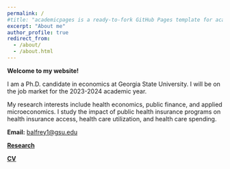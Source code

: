 ```yaml
---
permalink: /
#title: "academicpages is a ready-to-fork GitHub Pages template for academic personal websites"
excerpt: "About me"
author_profile: true
redirect_from: 
  - /about/
  - /about.html
---
```


**Welcome to my website!**

I am a Ph.D. candidate in economics at Georgia State University.  I will be on the job market for the 2023-2024 academic year.

My research interests include health economics, public finance, and applied microeconomics.  I study the impact of public health insurance programs on health insurance access, health care utilization, and health care spending. 

**Email:** [balfrey1@gsu.edu](mailto:balfrey1@gsu.edu)

[**Research**](https://brettalfrey.github.io/research/)

[**CV**](../files/alfrey_cv.pdf)
